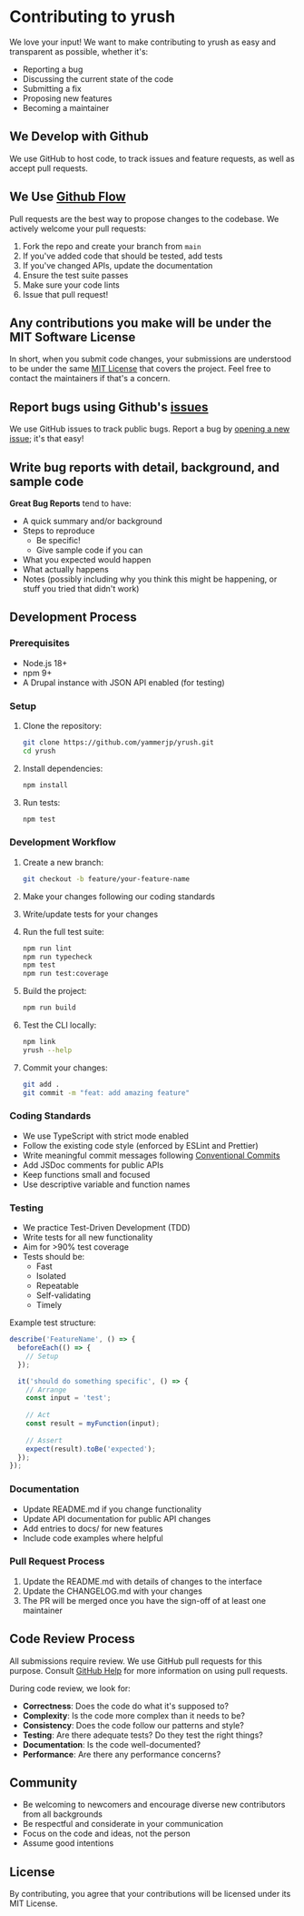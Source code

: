 # Contributing to yrush

We love your input! We want to make contributing to yrush as easy and transparent as possible, whether it's:

- Reporting a bug
- Discussing the current state of the code
- Submitting a fix
- Proposing new features
- Becoming a maintainer

## We Develop with Github

We use GitHub to host code, to track issues and feature requests, as well as accept pull requests.

## We Use [Github Flow](https://guides.github.com/introduction/flow/index.html)

Pull requests are the best way to propose changes to the codebase. We actively welcome your pull requests:

1. Fork the repo and create your branch from `main`
2. If you've added code that should be tested, add tests
3. If you've changed APIs, update the documentation
4. Ensure the test suite passes
5. Make sure your code lints
6. Issue that pull request!

## Any contributions you make will be under the MIT Software License

In short, when you submit code changes, your submissions are understood to be under the same [MIT License](http://choosealicense.com/licenses/mit/) that covers the project. Feel free to contact the maintainers if that's a concern.

## Report bugs using Github's [issues](https://github.com/yammerjp/yrush/issues)

We use GitHub issues to track public bugs. Report a bug by [opening a new issue](https://github.com/yammerjp/yrush/issues/new); it's that easy!

## Write bug reports with detail, background, and sample code

**Great Bug Reports** tend to have:

- A quick summary and/or background
- Steps to reproduce
  - Be specific!
  - Give sample code if you can
- What you expected would happen
- What actually happens
- Notes (possibly including why you think this might be happening, or stuff you tried that didn't work)

## Development Process

### Prerequisites

- Node.js 18+ 
- npm 9+
- A Drupal instance with JSON API enabled (for testing)

### Setup

1. Clone the repository:
   ```bash
   git clone https://github.com/yammerjp/yrush.git
   cd yrush
   ```

2. Install dependencies:
   ```bash
   npm install
   ```

3. Run tests:
   ```bash
   npm test
   ```

### Development Workflow

1. Create a new branch:
   ```bash
   git checkout -b feature/your-feature-name
   ```

2. Make your changes following our coding standards

3. Write/update tests for your changes

4. Run the full test suite:
   ```bash
   npm run lint
   npm run typecheck
   npm test
   npm run test:coverage
   ```

5. Build the project:
   ```bash
   npm run build
   ```

6. Test the CLI locally:
   ```bash
   npm link
   yrush --help
   ```

7. Commit your changes:
   ```bash
   git add .
   git commit -m "feat: add amazing feature"
   ```

### Coding Standards

- We use TypeScript with strict mode enabled
- Follow the existing code style (enforced by ESLint and Prettier)
- Write meaningful commit messages following [Conventional Commits](https://www.conventionalcommits.org/)
- Add JSDoc comments for public APIs
- Keep functions small and focused
- Use descriptive variable and function names

### Testing

- We practice Test-Driven Development (TDD)
- Write tests for all new functionality
- Aim for >90% test coverage
- Tests should be:
  - Fast
  - Isolated
  - Repeatable
  - Self-validating
  - Timely

Example test structure:
```typescript
describe('FeatureName', () => {
  beforeEach(() => {
    // Setup
  });

  it('should do something specific', () => {
    // Arrange
    const input = 'test';
    
    // Act
    const result = myFunction(input);
    
    // Assert
    expect(result).toBe('expected');
  });
});
```

### Documentation

- Update README.md if you change functionality
- Update API documentation for public API changes
- Add entries to docs/ for new features
- Include code examples where helpful

### Pull Request Process

1. Update the README.md with details of changes to the interface
2. Update the CHANGELOG.md with your changes
3. The PR will be merged once you have the sign-off of at least one maintainer

## Code Review Process

All submissions require review. We use GitHub pull requests for this purpose. Consult [GitHub Help](https://help.github.com/articles/about-pull-requests/) for more information on using pull requests.

During code review, we look for:

- **Correctness**: Does the code do what it's supposed to?
- **Complexity**: Is the code more complex than it needs to be?
- **Consistency**: Does the code follow our patterns and style?
- **Testing**: Are there adequate tests? Do they test the right things?
- **Documentation**: Is the code well-documented?
- **Performance**: Are there any performance concerns?

## Community

- Be welcoming to newcomers and encourage diverse new contributors from all backgrounds
- Be respectful and considerate in your communication
- Focus on the code and ideas, not the person
- Assume good intentions

## License

By contributing, you agree that your contributions will be licensed under its MIT License.